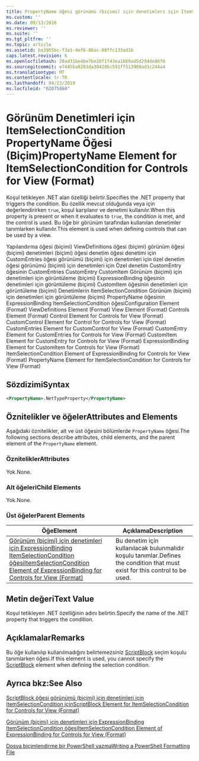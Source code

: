 ```yaml
---
title: PropertyName öğesi görünümü (biçimi) için denetimleri için ItemSelectionCondition için | Microsoft Docs
ms.custom: ''
ms.date: 09/13/2016
ms.reviewer: ''
ms.suite: ''
ms.tgt_pltfrm: ''
ms.topic: article
ms.assetid: ba3955bc-f3a1-4ef6-86ac-80ffc133ad1b
caps.latest.revision: 6
ms.openlocfilehash: 28ad31be4be7be20f1f43ea1b69ad5d294de86f6
ms.sourcegitcommit: e7445ba8203da304286c591ff513900ad1c244a4
ms.translationtype: MT
ms.contentlocale: tr-TR
ms.lasthandoff: 04/23/2019
ms.locfileid: "62075860"
---
```

# <a name="propertyname-element-for-itemselectioncondition-for-controls-for-view-format"></a><span data-ttu-id="a9deb-102">Görünüm Denetimleri için ItemSelectionCondition PropertyName Öğesi (Biçim)</span><span class="sxs-lookup"><span data-stu-id="a9deb-102">PropertyName Element for ItemSelectionCondition for Controls for View (Format)</span></span>

<span data-ttu-id="a9deb-103">Koşul tetikleyen .NET alan özelliği belirtir.</span><span class="sxs-lookup"><span data-stu-id="a9deb-103">Specifies the .NET property that triggers the condition.</span></span> <span data-ttu-id="a9deb-104">Bu özellik mevcut olduğunda veya için değerlendirirken `true`, koşul karşılanır ve denetimi kullanılır.</span><span class="sxs-lookup"><span data-stu-id="a9deb-104">When this property is present or when it evaluates to `true`, the condition is met, and the control is used.</span></span> <span data-ttu-id="a9deb-105">Bu öğe bir görünüm tarafından kullanılan denetimler tanımlarken kullanılır.</span><span class="sxs-lookup"><span data-stu-id="a9deb-105">This element is used when defining controls that can be used by a view.</span></span>

<span data-ttu-id="a9deb-106">Yapılandırma öğesi (biçimi) ViewDefinitions öğesi (biçimi) görünüm öğesi (biçimi) denetimleri (biçimi) öğesi denetim öğesi denetimi için CustomEntries öğesi görünümü (biçimi) için denetimleri için özel denetim öğesi görünümü (biçimi) için denetimleri için Özel denetim CustomEntry öğesinin CustomEntries CustomEntry CustomItem Görünüm (biçimi) için denetimleri için görüntüleme (biçimi) ExpressionBinding öğesinin denetimleri için görüntüleme (biçimi) CustomItem öğesinin denetimleri için görüntüleme (biçimi) Denetimlerin ItemSelectionCondition Görünüm (biçimi) için denetimleri için görüntüleme (biçimi) PropertyName öğesinin ExpressionBinding ItemSelectionCondition öğesi</span><span class="sxs-lookup"><span data-stu-id="a9deb-106">Configuration Element (Format) ViewDefinitions Element (Format) View Element (Format) Controls Element (Format) Control Element for Controls for View (Format) CustomControl Element for Control for Controls for View (Format) CustomEntries Element for CustomControl for View (Format) CustomEntry Element for CustomEntries for Controls for View (Format) CustomItem Element for CustomEntry for Controls for View (Format) ExpressionBinding Element for CustomItem for Controls for View (Format) ItemSelectionCondition Element of ExpressionBinding for Controls for View (Format) PropertyName Element for ItemSelectionCondition for Controls for View (Format)</span></span>

## <a name="syntax"></a><span data-ttu-id="a9deb-107">Sözdizimi</span><span class="sxs-lookup"><span data-stu-id="a9deb-107">Syntax</span></span>

```xml
<PropertyName>.NetTypeProperty</PropertyName>
```

## <a name="attributes-and-elements"></a><span data-ttu-id="a9deb-108">Öznitelikler ve öğeler</span><span class="sxs-lookup"><span data-stu-id="a9deb-108">Attributes and Elements</span></span>

<span data-ttu-id="a9deb-109">Aşağıdaki öznitelikler, alt ve üst öğesini bölümlerde `PropertyName` öğesi.</span><span class="sxs-lookup"><span data-stu-id="a9deb-109">The following sections describe attributes, child elements, and the parent element of the `PropertyName` element.</span></span>

### <a name="attributes"></a><span data-ttu-id="a9deb-110">Öznitelikler</span><span class="sxs-lookup"><span data-stu-id="a9deb-110">Attributes</span></span>

<span data-ttu-id="a9deb-111">Yok.</span><span class="sxs-lookup"><span data-stu-id="a9deb-111">None.</span></span>

### <a name="child-elements"></a><span data-ttu-id="a9deb-112">Alt öğeleri</span><span class="sxs-lookup"><span data-stu-id="a9deb-112">Child Elements</span></span>

<span data-ttu-id="a9deb-113">Yok.</span><span class="sxs-lookup"><span data-stu-id="a9deb-113">None.</span></span>

### <a name="parent-elements"></a><span data-ttu-id="a9deb-114">Üst öğeler</span><span class="sxs-lookup"><span data-stu-id="a9deb-114">Parent Elements</span></span>

|<span data-ttu-id="a9deb-115">Öğe</span><span class="sxs-lookup"><span data-stu-id="a9deb-115">Element</span></span>|<span data-ttu-id="a9deb-116">Açıklama</span><span class="sxs-lookup"><span data-stu-id="a9deb-116">Description</span></span>|
|-------------|-----------------|
|[<span data-ttu-id="a9deb-117">Görünüm (biçimi) için denetimleri için ExpressionBinding ItemSelectionCondition öğesi</span><span class="sxs-lookup"><span data-stu-id="a9deb-117">ItemSelectionCondition Element of ExpressionBinding for Controls for View (Format)</span></span>](./itemselectioncondition-element-for-expressionbinding-for-controls-for-view-format.md)|<span data-ttu-id="a9deb-118">Bu denetim için kullanılacak bulunmalıdır koşulu tanımlar.</span><span class="sxs-lookup"><span data-stu-id="a9deb-118">Defines the condition that must exist for this control to be used.</span></span>|

## <a name="text-value"></a><span data-ttu-id="a9deb-119">Metin değeri</span><span class="sxs-lookup"><span data-stu-id="a9deb-119">Text Value</span></span>

<span data-ttu-id="a9deb-120">Koşul tetikleyen .NET özelliğinin adını belirtin.</span><span class="sxs-lookup"><span data-stu-id="a9deb-120">Specify the name of the .NET property that triggers the condition.</span></span>

## <a name="remarks"></a><span data-ttu-id="a9deb-121">Açıklamalar</span><span class="sxs-lookup"><span data-stu-id="a9deb-121">Remarks</span></span>

<span data-ttu-id="a9deb-122">Bu öğe kullanılıp kullanılmadığını belirtemezsiniz [ScriptBlock](./scriptblock-element-for-itemselectioncondition-for-controls-for-view-format.md) seçim koşulu tanımlarken öğesi.</span><span class="sxs-lookup"><span data-stu-id="a9deb-122">If this element is used, you cannot specify the [ScriptBlock](./scriptblock-element-for-itemselectioncondition-for-controls-for-view-format.md) element when defining the selection condition.</span></span>

## <a name="see-also"></a><span data-ttu-id="a9deb-123">Ayrıca bkz:</span><span class="sxs-lookup"><span data-stu-id="a9deb-123">See Also</span></span>

[<span data-ttu-id="a9deb-124">ScriptBlock öğesi görünümü (biçimi) için denetimleri için ItemSelectionCondition için</span><span class="sxs-lookup"><span data-stu-id="a9deb-124">ScriptBlock Element for ItemSelectionCondition for Controls for View (Format)</span></span>](./scriptblock-element-for-itemselectioncondition-for-controls-for-view-format.md)

[<span data-ttu-id="a9deb-125">Görünüm (biçimi) için denetimleri için ExpressionBinding ItemSelectionCondition öğesi</span><span class="sxs-lookup"><span data-stu-id="a9deb-125">ItemSelectionCondition Element of ExpressionBinding for Controls for View (Format)</span></span>](./itemselectioncondition-element-for-expressionbinding-for-controls-for-view-format.md)

[<span data-ttu-id="a9deb-126">Dosya biçimlendirme bir PowerShell yazma</span><span class="sxs-lookup"><span data-stu-id="a9deb-126">Writing a PowerShell Formatting File</span></span>](./writing-a-powershell-formatting-file.md)
